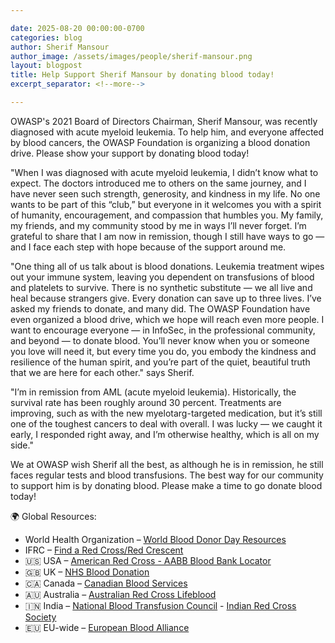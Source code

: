 ```yaml
---

date: 2025-08-20 00:00:00-0700
categories: blog
author: Sherif Mansour
author_image: /assets/images/people/sherif-mansour.png
layout: blogpost
title: Help Support Sherif Mansour by donating blood today!
excerpt_separator: <!--more-->

---
```


OWASP's 2021 Board of Directors Chairman, Sherif Mansour, was recently diagnosed with acute myeloid leukemia. To help him, and everyone affected by blood cancers, the OWASP Foundation is organizing a blood donation drive. Please show your support by donating blood today!

"When I was diagnosed with acute myeloid leukemia, I didn’t know what to expect. The doctors introduced me to others on the same journey, and I have never seen such strength, generosity, and kindness in my life. No one wants to be part of this “club,” but everyone in it welcomes you with a spirit of humanity, encouragement, and compassion that humbles you. My family, my friends, and my community stood by me in ways I’ll never forget. I’m grateful to share that I am now in remission, though I still have ways to go — and I face each step with hope because of the support around me.

<!--more-->

"One thing all of us talk about is blood donations. Leukemia treatment wipes out your immune system, leaving you dependent on transfusions of blood and platelets to survive. There is no synthetic substitute — we all live and heal because strangers give. Every donation can save up to three lives. I’ve asked my friends to donate, and many did. The OWASP Foundation have even organized a blood drive, which we hope will reach even more people. I want to encourage everyone — in InfoSec, in the professional community, and beyond — to donate blood. You’ll never know when you or someone you love will need it, but every time you do, you embody the kindness and resilience of the human spirit, and you’re part of the quiet, beautiful truth that we are here for each other." says Sherif.

"I’m in remission from AML (acute myeloid leukemia). Historically, the survival rate has been roughly around 30 percent. Treatments are improving, such as with the new myelotarg-targeted medication, but it’s still one of the toughest cancers to deal with overall. I was lucky — we caught it early, I responded right away, and I’m otherwise healthy, which is all on my side."

We at OWASP wish Sherif all the best, as although he is in remission, he still faces regular tests and blood transfusions. The best way for our community to support him is by donating blood. Please make a time to go donate blood today!

🌍 Global Resources:

- World Health Organization – [World Blood Donor Day Resources](https://www.who.int/campaigns/world-blood-donor-day/2025)
- IFRC – [Find a Red Cross/Red Crescent](https://www.ifrc.org/our-work/health-and-care/community-health/blood-donation)
- 🇺🇸 USA – [American Red Cross - AABB Blood Bank Locator](https://www.aabb.org/home)
- 🇬🇧 UK – [NHS Blood Donation](https://www.blood.co.uk/)
- 🇨🇦 Canada – [Canadian Blood Services](https://www.blood.ca/en/blood/donating-blood)
- 🇦🇺 Australia – [Australian Red Cross Lifeblood](https://www.lifeblood.com.au/)
- 🇮🇳 India – [National Blood Transfusion Council](https://www.nbtcindia.nic.in/) - [Indian Red Cross Society](https://www.indianredcross.org/donate-blood/)
- 🇪🇺 EU-wide – [European Blood Alliance](https://www.europeanbloodalliance.eu/)
